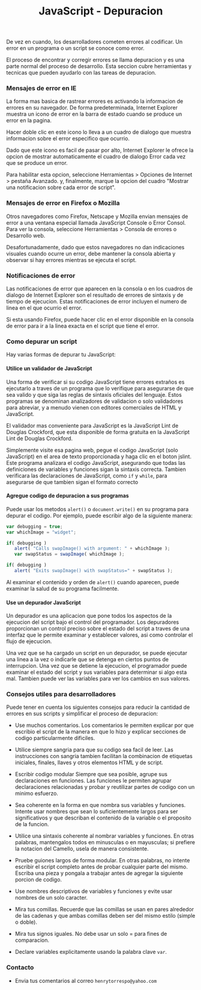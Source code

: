 ﻿---
title: JavaScript - Depuracion
description: La utilizacion de una herramienta de depuracion es esencial para trabajar con JavaScript.
categories: Blog
comments: true
---

De vez en cuando, los desarrolladores cometen errores al codificar. Un error en un programa o un script se conoce como error.

El proceso de encontrar y corregir errores se llama depuracion y es una parte normal del proceso de desarrollo. Esta seccion cubre herramientas y tecnicas que pueden ayudarlo con las tareas de depuracion.

### Mensajes de error en IE

La forma mas basica de rastrear errores es activando la informacion de errores en su navegador. De forma predeterminada, Internet Explorer muestra un icono de error en la barra de estado cuando se produce un error en la pagina.

Hacer doble clic en este icono lo lleva a un cuadro de dialogo que muestra informacion sobre el error especifico que ocurrio.

Dado que este icono es facil de pasar por alto, Internet Explorer le ofrece la opcion de mostrar automaticamente el cuadro de dialogo Error cada vez que se produce un error.

Para habilitar esta opcion, seleccione Herramientas > Opciones de Internet > pestaña Avanzado. y, finalmente, marque la opcion del cuadro "Mostrar una notificacion sobre cada error de script".

### Mensajes de error en Firefox o Mozilla

Otros navegadores como Firefox, Netscape y Mozilla envian mensajes de error a una ventana especial llamada JavaScript Console o Error Consol. Para ver la consola, seleccione Herramientas > Consola de errores o Desarrollo web.

Desafortunadamente, dado que estos navegadores no dan indicaciones visuales cuando ocurre un error, debe mantener la consola abierta y observar si hay errores mientras se ejecuta el script.

### Notificaciones de error

Las notificaciones de error que aparecen en la consola o en los cuadros de dialogo de Internet Explorer son el resultado de errores de sintaxis y de tiempo de ejecucion. Estas notificaciones de error incluyen el numero de linea en el que ocurrio el error.

Si esta usando Firefox, puede hacer clic en el error disponible en la consola de error para ir a la linea exacta en el script que tiene el error.

### Como depurar un script

Hay varias formas de depurar tu JavaScript:

#### Utilice un validador de JavaScript

Una forma de verificar si su codigo JavaScript tiene errores extraños es ejecutarlo a traves de un programa que lo verifique para asegurarse de que sea valido y que siga las reglas de sintaxis oficiales del lenguaje. Estos programas se denominan analizadores de validacion o solo validadores para abreviar, y a menudo vienen con editores comerciales de HTML y JavaScript.

El validador mas conveniente para JavaScript es la JavaScript Lint de Douglas Crockford, que esta disponible de forma gratuita en la JavaScript Lint de Douglas Crockford.

Simplemente visite esa pagina web, pegue el codigo JavaScript (solo JavaScript) en el area de texto proporcionada y haga clic en el boton jslint. Este programa analizara el codigo JavaScript, asegurando que todas las definiciones de variables y funciones sigan la sintaxis correcta. Tambien verificara las declaraciones de JavaScript, como `if` y `while`, para asegurarse de que tambien sigan el formato correcto

#### Agregue codigo de depuracion a sus programas

Puede usar los metodos `alert()` o `document.write()` en su programa para depurar el codigo. Por ejemplo, puede escribir algo de la siguiente manera:

```javascript
var debugging = true;
var whichImage = "widget";

if( debugging )
   alert( "Calls swapImage() with argument: " + whichImage );
   var swapStatus = swapImage( whichImage );

if( debugging )
   alert( "Exits swapImage() with swapStatus=" + swapStatus );
```

Al examinar el contenido y orden de `alert()` cuando aparecen, puede examinar la salud de su programa facilmente.

#### Use un depurador JavaScript

Un depurador es una aplicacion que pone todos los aspectos de la ejecucion del script bajo el control del programador. Los depuradores proporcionan un control preciso sobre el estado del script a traves de una interfaz que le permite examinar y establecer valores, asi como controlar el flujo de ejecucion.

Una vez que se ha cargado un script en un depurador, se puede ejecutar una linea a la vez o indicarle que se detenga en ciertos puntos de interrupcion. Una vez que se detiene la ejecucion, el programador puede examinar el estado del script y sus variables para determinar si algo esta mal. Tambien puede ver las variables para ver los cambios en sus valores.

### Consejos utiles para desarrolladores

Puede tener en cuenta los siguientes consejos para reducir la cantidad de errores en sus scripts y simplificar el proceso de depuracion:

- Use muchos comentarios. Los comentarios le permiten explicar por que escribio el script de la manera en que lo hizo y explicar secciones de codigo particularmente dificiles.

- Utilice siempre sangria para que su codigo sea facil de leer. Las instrucciones con sangria tambien facilitan la combinacion de etiquetas iniciales, finales, llaves y otros elementos HTML y de script.

- Escribir codigo modular Siempre que sea posible, agrupe sus declaraciones en funciones. Las funciones le permiten agrupar declaraciones relacionadas y probar y reutilizar partes de codigo con un minimo esfuerzo.

- Sea coherente en la forma en que nombra sus variables y funciones. Intente usar nombres que sean lo suficientemente largos para ser significativos y que describan el contenido de la variable o el proposito de la funcion.

- Utilice una sintaxis coherente al nombrar variables y funciones. En otras palabras, mantengalos todos en minusculas o en mayusculas; si prefiere la notacion del Camello, usela de manera consistente.

- Pruebe guiones largos de forma modular. En otras palabras, no intente escribir el script completo antes de probar cualquier parte del mismo. Escriba una pieza y pongala a trabajar antes de agregar la siguiente porcion de codigo.

- Use nombres descriptivos de variables y funciones y evite usar nombres de un solo caracter.

- Mira tus comillas. Recuerde que las comillas se usan en pares alrededor de las cadenas y que ambas comillas deben ser del mismo estilo (simple o doble).

- Mira tus signos iguales. No debe usar un solo = para fines de comparacion.

- Declare variables explicitamente usando la palabra clave `var`.

### Contacto

- Envia tus comentarios al correo `henrytorrespo@yahoo.com`
